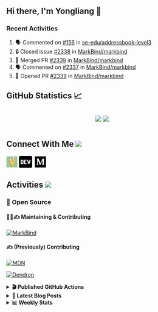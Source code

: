 ## Hi there, I'm Yongliang 👋

### Recent Activities

<!--START_SECTION:activity-->
1. 🗣 Commented on [#156](https://github.com/se-edu/addressbook-level3/pull/156#issuecomment-1640086827) in [se-edu/addressbook-level3](https://github.com/se-edu/addressbook-level3)
2. 🔒 Closed issue [#2338](https://github.com/MarkBind/markbind/issues/2338) in [MarkBind/markbind](https://github.com/MarkBind/markbind)
3. 🎉 Merged PR [#2339](https://github.com/MarkBind/markbind/pull/2339) in [MarkBind/markbind](https://github.com/MarkBind/markbind)
4. 🗣 Commented on [#2337](https://github.com/MarkBind/markbind/issues/2337#issuecomment-1639959120) in [MarkBind/markbind](https://github.com/MarkBind/markbind)
5. 💪 Opened PR [#2339](https://github.com/MarkBind/markbind/pull/2339) in [MarkBind/markbind](https://github.com/MarkBind/markbind)
<!--END_SECTION:activity-->

## GitHub Statistics :chart_with_upwards_trend:
<div align="center">
<div style="display: flex; align-items: center; justify-content: center;">

[![](https://github-readme-stats-tlylt.vercel.app/api?username=tlylt&show_icons=true&theme=tokyonight&hide_border=true&locale=en)](https://github.com/tlylt)
[![](https://github-readme-streak-stats.herokuapp.com/?user=tlylt&theme=tokyonight&hide_border=true)](https://github.com/tlylt)
</div>
</div>

## Connect With Me <img src="https://media.giphy.com/media/2wh5K5yE3ulp3xgYcG/giphy-downsized.gif" width="30">

<a href="https://www.yongliangliu.com/" target="_blank"><img align="center" src="static/site-icon.png" alt="yongliangliu.com" height="29" width="29" /></a>
<a href="https://dev.to/tlylt" target="_blank"><img align="center" src="static/dev-badge.svg" alt="dev.to/tlylt" height="35" width="35" /></a>
<a href="https://tlylt.medium.com" target="_blank"><img align="center" src="static/medium.png" alt="tlylt.medium.com" height="35" width="35" /></a>

## Activities <img src="https://media.giphy.com/media/WUlplcMpOCEmTGBtBW/giphy.gif" width="30">

### 🔭 Open Source

#### 👷‍♂️✍️ Maintaining & Contributing
[![MarkBind](https://github-readme-stats-tlylt.vercel.app/api/pin/?username=markbind&repo=markbind)](https://github.com/MarkBind/markbind)

#### ✍️ (Previously) Contributing
[![MDN](https://github-readme-stats-tlylt.vercel.app/api/pin/?username=mdn&repo=content)](https://github.com/mdn/content/issues?q=is%3Aopen+involves%3A%40me+sort%3Aupdated-desc)

[![Dendron](https://github-readme-stats-tlylt.vercel.app/api/pin/?username=dendronhq&repo=dendron)](https://github.com/dendronhq/dendron/issues?q=is%3Aopen+involves%3A%40me+sort%3Aupdated-desc)

<details>
<summary> <b>🎬 Published GitHub Actions </b> </summary>

[![install-graphviz](https://github-readme-stats-tlylt.vercel.app/api/pin/?username=tlylt&repo=install-graphviz)](https://github.com/tlylt/install-graphviz)

[![reposense-action](https://github-readme-stats-tlylt.vercel.app/api/pin/?username=tlylt&repo=reposense-action)](https://github.com/tlylt/reposense-action)

[![markbin-action](https://github-readme-stats-tlylt.vercel.app/api/pin/?username=markbind&repo=markbind-action)](https://github.com/MarkBind/markbind-action)

</details>

<details>
<summary> <b>📕 Latest Blog Posts</b> </summary>

<!-- BLOG-POST-LIST:START -->
- [Deploy a ChatGPT API Server in no time](https://www.yongliangliu.com/blog/chatgpt-nextjs-server/)
- [Creating a regex-based Markdown parser in TypeScript](https://www.yongliangliu.com/blog/rmark/)
- [Create VSCode Snippets for Markdown Blog Workflows](https://www.yongliangliu.com/blog/vscode-snippets/)
- [Brag Doc 2023](https://www.yongliangliu.com/blog/brag-doc-2023/)
- [My Journey into Open Source](https://www.yongliangliu.com/blog/my-journey-into-open-source/)
<!-- BLOG-POST-LIST:END -->

</details>

<details>
<summary> <b>📊 Weekly Stats</b> </summary>

<!--START_SECTION:waka-->
![Code Time](http://img.shields.io/badge/Code%20Time-1%2C081%20hrs%2038%20mins-blue)

**🐱 My GitHub Data** 

> 📦 628.4 kB Used in GitHub's Storage 
 > 
> 🏆 1,291 Contributions in the Year 2023
 > 
> 🚫 Not Opted to Hire
 > 
> 📜 173 Public Repositories 
 > 
> 🔑 39 Private Repositories 
 > 
**I'm an Early 🐤** 

```text
🌞 Morning                3851 commits        ███████░░░░░░░░░░░░░░░░░░   29.22 % 
🌆 Daytime                3555 commits        ███████░░░░░░░░░░░░░░░░░░   26.97 % 
🌃 Evening                4881 commits        █████████░░░░░░░░░░░░░░░░   37.04 % 
🌙 Night                  892 commits         ██░░░░░░░░░░░░░░░░░░░░░░░   06.77 % 
```
📅 **I'm Most Productive on Wednesday** 

```text
Monday                   1727 commits        ███░░░░░░░░░░░░░░░░░░░░░░   13.10 % 
Tuesday                  1924 commits        ████░░░░░░░░░░░░░░░░░░░░░   14.60 % 
Wednesday                2133 commits        ████░░░░░░░░░░░░░░░░░░░░░   16.18 % 
Thursday                 1663 commits        ███░░░░░░░░░░░░░░░░░░░░░░   12.62 % 
Friday                   1694 commits        ███░░░░░░░░░░░░░░░░░░░░░░   12.85 % 
Saturday                 2003 commits        ████░░░░░░░░░░░░░░░░░░░░░   15.20 % 
Sunday                   2035 commits        ████░░░░░░░░░░░░░░░░░░░░░   15.44 % 
```


📊 **This Week I Spent My Time On** 

```text
🕑︎ Time Zone: Asia/Singapore

💬 Programming Languages: 
TypeScript               11 hrs 21 mins      ██████████░░░░░░░░░░░░░░░   41.77 % 
Markdown                 6 hrs 16 mins       ██████░░░░░░░░░░░░░░░░░░░   23.07 % 
JSON                     2 hrs 58 mins       ███░░░░░░░░░░░░░░░░░░░░░░   10.93 % 
Vue.js                   2 hrs 49 mins       ███░░░░░░░░░░░░░░░░░░░░░░   10.36 % 
JavaScript               2 hrs 7 mins        ██░░░░░░░░░░░░░░░░░░░░░░░   07.82 % 
```


 Last Updated on 19/07/2023 01:21:29 UTC
<!--END_SECTION:waka-->

</details>
